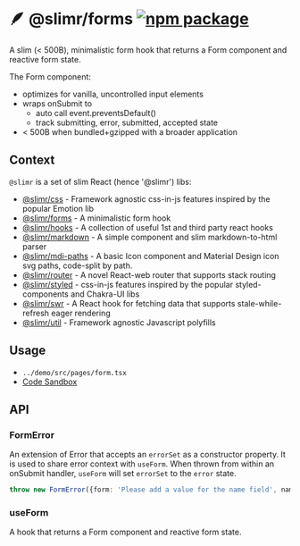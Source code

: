 # 🪶 @slimr/forms [![npm package](https://img.shields.io/npm/v/@slimr/forms.svg?style=flat-square)](https://npmjs.org/package/@slimr/forms)

A slim (< 500B), minimalistic form hook that returns a Form component and reactive form state.

The Form component:

- optimizes for vanilla, uncontrolled input elements
- wraps onSubmit to
  - auto call event.preventsDefault()
  - track submitting, error, submitted, accepted state
- < 500B when bundled+gzipped with a broader application

## Context

`@slimr` is a set of slim React (hence '@slimr') libs:

- [@slimr/css](https://www.npmjs.com/package/@slimr/css) - Framework agnostic css-in-js features inspired by the popular Emotion lib
- [@slimr/forms](https://www.npmjs.com/package/@slimr/forms) - A minimalistic form hook
- [@slimr/hooks](https://www.npmjs.com/package/@slimr/hooks) - A collection of useful 1st and third party react hooks
- [@slimr/markdown](https://www.npmjs.com/package/@slimr/markdown) - A simple component and slim markdown-to-html parser
- [@slimr/mdi-paths](https://www.npmjs.com/package/@slimr/mdi-paths) - A basic Icon component and Material Design icon svg paths, code-split by path.
- [@slimr/router](https://www.npmjs.com/package/@slimr/router) - A novel React-web router that supports stack routing
- [@slimr/styled](https://www.npmjs.com/package/@slimr/styled) - css-in-js features inspired by the popular styled-components and Chakra-UI libs
- [@slimr/swr](https://www.npmjs.com/package/@slimr/swr) - A React hook for fetching data that supports stale-while-refresh eager rendering
- [@slimr/util](https://www.npmjs.com/package/@slimr/util) - Framework agnostic Javascript polyfills

## Usage

- `../demo/src/pages/form.tsx`
- [Code Sandbox](https://codesandbox.io/s/useform-4sncgj?file=/src/App.tsx)

## API

### FormError

An extension of Error that accepts an `errorSet` as a constructor property. It is used to share error context with `useForm`. When thrown from within an onSubmit handler, `useForm` will set `errorSet` to the `error` state.

```typescript
throw new FormError({form: 'Please add a value for the name field', name: 'This field is required'})
```

### useForm

A hook that returns a Form component and reactive form state.
